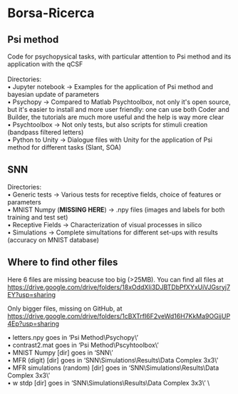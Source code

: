 # Borsa-Ricerca

## Psi method

Code for psychopysical tasks, with particular attention to Psi method and its application with the qCSF\
\
Directories:\
• Jupyter notebook &rarr; Examples for the application of Psi method and bayesian update of parameters\
• Psychopy &rarr; Compared to Matlab Psychtoolbox, not only it's open source, but it's easier to install and more user friendly: one can use both Coder and Builder, the tutorials are much more useful and the help is way more clear\
• Psychtoolbox &rarr; Not only tests, but also scripts for stimuli creation (bandpass filtered letters)\
• Python to Unity &rarr; Dialogue files with Unity for the application of Psi method for different tasks (Slant, SOA)

## SNN

Directories:\
• Generic tests &rarr; Various tests for receptive fields, choice of features or parameters\
• MNIST Numpy (**MISSING HERE**) &rarr; .npy files (images and labels for both training and test set)\
• Receptive Fields &rarr; Characterization of visual processes in silico\
• Simulations &rarr; Complete simultations for different set-ups with results (accuracy on MNIST database)

## Where to find other files

Here 6 files are missing beacuse too big (>25MB). You can find all files at https://drive.google.com/drive/folders/18xOddXIi3DJBTDbPfXYxUiVJGsryj7EY?usp=sharing

Only bigger files, missing on GitHub, at https://drive.google.com/drive/folders/1cBXTrfI6F2veWd16H7KkMa9OGijUP4Ep?usp=sharing 

•	letters.npy goes in ‘Psi Method\Psychopy\’ \
•	contrast2.mat goes in ‘Psi Method\Pscyhtoolbox\’ \
•	MNIST Numpy [dir] goes in ‘SNN\’ \
•	MFR (digit) [dir] goes in ‘SNN\Simulations\Results\Data Complex 3x3\’ \
•	MFR simulations (random) [dir] goes in ‘SNN\Simulations\Results\Data Complex 3x3\’ \
•	w stdp [dir] goes in ‘SNN\Simulations\Results\Data Complex 3x3\’ \
